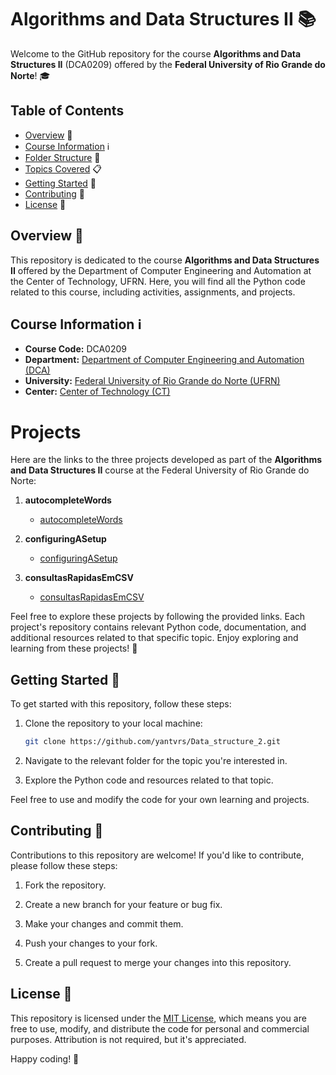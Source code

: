 
# Algorithms and Data Structures II 📚

Welcome to the GitHub repository for the course **Algorithms and Data Structures II** (DCA0209) offered by the **Federal University of Rio Grande do Norte**! 🎓

## Table of Contents
- [Overview](#overview) 🌟
- [Course Information](#course-information) ℹ️
- [Folder Structure](#folder-structure) 📂
- [Topics Covered](#topics-covered) 📋
- [Getting Started](#getting-started) 🚀
- [Contributing](#contributing) 🤝
- [License](#license) 📝

## Overview 🌟

This repository is dedicated to the course **Algorithms and Data Structures II** offered by the Department of Computer Engineering and Automation at the Center of Technology, UFRN. Here, you will find all the Python code related to this course, including activities, assignments, and projects.

## Course Information ℹ️

- **Course Code:** DCA0209
- **Department:** [Department of Computer Engineering and Automation (DCA)](https://www.dca.ufrn.br/)
- **University:** [Federal University of Rio Grande do Norte (UFRN)](https://www.ufrn.br/)
- **Center:** [Center of Technology (CT)](https://www.ct.ufrn.br/)

# Projects

Here are the links to the three projects developed as part of the **Algorithms and Data Structures II** course at the Federal University of Rio Grande do Norte:

1. **autocompleteWords**
   - [autocompleteWords](https://github.com/yantvrs/Data_structure_2/tree/main/autocompleteWords)

2. **configuringASetup**
   - [configuringASetup](https://github.com/yantvrs/Data_structure_2/tree/main/configuringASetup)

3. **consultasRapidasEmCSV**
   - [consultasRapidasEmCSV](https://github.com/yantvrs/Data_structure_2/tree/main/consultasRapidasEmCSV)

Feel free to explore these projects by following the provided links. Each project's repository contains relevant Python code, documentation, and additional resources related to that specific topic. Enjoy exploring and learning from these projects! 🚀


## Getting Started 🚀

To get started with this repository, follow these steps:

1. Clone the repository to your local machine:

   ```bash
   git clone https://github.com/yantvrs/Data_structure_2.git
   ```

2. Navigate to the relevant folder for the topic you're interested in.

3. Explore the Python code and resources related to that topic.

Feel free to use and modify the code for your own learning and projects.

## Contributing 🤝

Contributions to this repository are welcome! If you'd like to contribute, please follow these steps:

1. Fork the repository.

2. Create a new branch for your feature or bug fix.

3. Make your changes and commit them.

4. Push your changes to your fork.

5. Create a pull request to merge your changes into this repository.

## License 📝

This repository is licensed under the [MIT License](LICENSE), which means you are free to use, modify, and distribute the code for personal and commercial purposes. Attribution is not required, but it's appreciated.

Happy coding! 🚀
